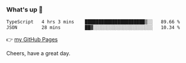 ### What's up 👋

<!--START_SECTION:waka-->

```txt
TypeScript   4 hrs 3 mins    ██████████████████████▒░░   89.66 %
JSON         28 mins         ██▓░░░░░░░░░░░░░░░░░░░░░░   10.34 %
```

<!--END_SECTION:waka-->

👉 [my GitHub Pages](https://ykzhukian.github.io)

Cheers, have a great day.

